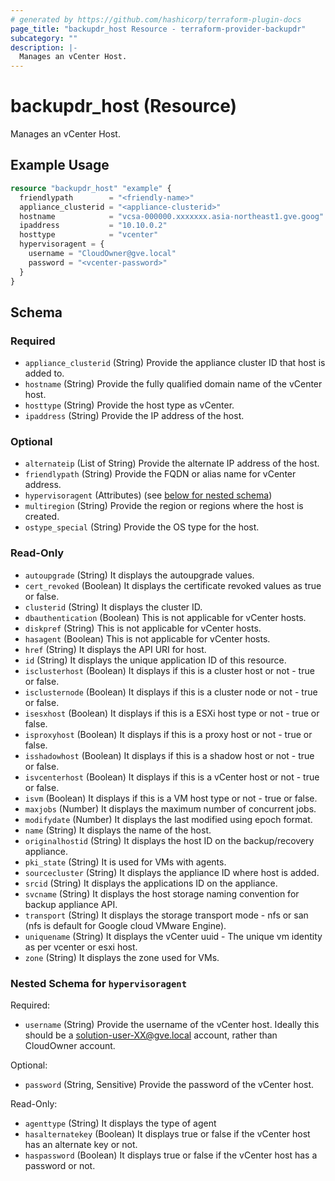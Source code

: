 ```yaml
---
# generated by https://github.com/hashicorp/terraform-plugin-docs
page_title: "backupdr_host Resource - terraform-provider-backupdr"
subcategory: ""
description: |-
  Manages an vCenter Host.
---
```


# backupdr_host (Resource)

Manages an vCenter Host.

## Example Usage

```terraform
resource "backupdr_host" "example" {
  friendlypath        = "<friendly-name>"
  appliance_clusterid = "<appliance-clusterid>"
  hostname            = "vcsa-000000.xxxxxxx.asia-northeast1.gve.goog" ## vcenter hostname
  ipaddress           = "10.10.0.2"                                    ## vcenter IP address
  hosttype            = "vcenter"
  hypervisoragent = {
    username = "CloudOwner@gve.local"
    password = "<vcenter-password>"
  }
}
```

<!-- schema generated by tfplugindocs -->
## Schema

### Required

- `appliance_clusterid` (String) Provide the appliance cluster ID that host is added to.
- `hostname` (String) Provide the fully qualified domain name of the vCenter host.
- `hosttype` (String) Provide the host type as vCenter.
- `ipaddress` (String) Provide the IP address of the host.

### Optional

- `alternateip` (List of String) Provide the alternate IP address of the host.
- `friendlypath` (String) Provide the FQDN or alias name for vCenter address.
- `hypervisoragent` (Attributes) (see [below for nested schema](#nestedatt--hypervisoragent))
- `multiregion` (String) Provide the region or regions where the host is created.
- `ostype_special` (String) Provide the OS type for the host.

### Read-Only

- `autoupgrade` (String) It displays the autoupgrade values.
- `cert_revoked` (Boolean) It displays the certificate revoked values as true or false.
- `clusterid` (String) It displays the cluster ID.
- `dbauthentication` (Boolean) This is not applicable for vCenter hosts.
- `diskpref` (String) This is not applicable for vCenter hosts.
- `hasagent` (Boolean) This is not applicable for vCenter hosts.
- `href` (String) It displays the API URI for host.
- `id` (String) It displays the unique application ID of this resource.
- `isclusterhost` (Boolean) It displays if this is a cluster host or not - true or false.
- `isclusternode` (Boolean) It displays if this is a cluster node or not - true or false.
- `isesxhost` (Boolean) It displays if this is a  ESXi host type or not - true or false.
- `isproxyhost` (Boolean) It displays if this is a proxy host or not - true or false.
- `isshadowhost` (Boolean) It displays if this is a shadow host or not - true or false.
- `isvcenterhost` (Boolean) It displays if this is a vCenter host or not - true or false.
- `isvm` (Boolean) It displays if this is a VM host type or not - true or false.
- `maxjobs` (Number) It displays the maximum number of concurrent jobs.
- `modifydate` (Number) It displays the last modified using epoch format.
- `name` (String) It displays the name of the host.
- `originalhostid` (String) It displays the host ID on the backup/recovery appliance.
- `pki_state` (String) It is used for VMs with agents.
- `sourcecluster` (String) It displays the appliance ID where host is added.
- `srcid` (String) It displays the applications ID on the appliance.
- `svcname` (String) It displays the host storage naming convention for backup appliance API.
- `transport` (String) It displays the storage transport mode - nfs or san (nfs is default for Google cloud VMware Engine).
- `uniquename` (String) It displays the vCenter uuid - The unique vm identity as per vcenter or esxi host.
- `zone` (String) It displays the zone used for VMs.

<a id="nestedatt--hypervisoragent"></a>
### Nested Schema for `hypervisoragent`

Required:

- `username` (String) Provide the username of the vCenter host. Ideally this should be a solution-user-XX@gve.local account, rather than CloudOwner account.

Optional:

- `password` (String, Sensitive) Provide the password of the vCenter host.

Read-Only:

- `agenttype` (String) It displays the type of agent
- `hasalternatekey` (Boolean) It displays true or false if the vCenter host has an alternate key or not.
- `haspassword` (Boolean) It displays true or false if the vCenter host has a password or not.
